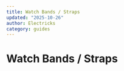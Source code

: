 ```yaml
---
title: Watch Bands / Straps
updated: "2025-10-26"
author: Electricks
category: guides
---
```


# Watch Bands / Straps

